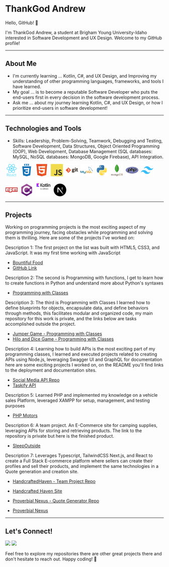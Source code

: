 # ThankGod Andrew

Hello, GitHub! 👋

I'm ThankGod Andrew, a student at Brigham Young University-Idaho interested in Software Development and UX Design. Welcome to my GitHub profile!

---
## About Me

- I'm currently learning ... Kotlin, C#, and UX Design, and Improving my understanding of other programming languages, frameworks, and tools I have learned.
- My goal ... is to become a reputable Software Developer who puts the end-users first in every decision in the software development process.
- Ask me ... about my journey learning Kotlin, C#, and UX Design, or how I prioritize end-users in software development!

---
## Technologies and Tools

- Skills: Leadership, Problem-Solving, Teamwork, Debugging and Testing, Software Development, Data Structures, Object Oriented Programming (OOP), Web Development, Database Management (SQL databases: MySQL, NoSQL databases: MongoDB, Google Firebase), API Integration.
  
<div>
    <img src="https://github.com/devicons/devicon/blob/master/icons/react/react-original-wordmark.svg" title="React" alt="React" width="40" height="40"/>&nbsp;
    <img src="https://github.com/devicons/devicon/blob/master/icons/css3/css3-plain-wordmark.svg"  title="CSS3" alt="CSS" width="40" height="40"/>&nbsp;
    <img src="https://github.com/devicons/devicon/blob/master/icons/html5/html5-original.svg" title="HTML5" alt="HTML" width="40" height="40"/>&nbsp;
    <img src="https://github.com/devicons/devicon/blob/master/icons/javascript/javascript-original.svg" title="JavaScript" alt="JavaScript" width="40" height="40"/>&nbsp;
    <img src="https://github.com/devicons/devicon/blob/master/icons/git/git-original-wordmark.svg" title="Git" **alt="Git" width="40" height="40"/>&nbsp;
  <img src="https://github.com/devicons/devicon/blob/master/icons/mysql/mysql-original-wordmark.svg" title="MySQL" **alt="MySQL" width="40" height="40"/>&nbsp;
  <img src="https://github.com/devicons/devicon/blob/master/icons/python/python-original.svg" title="Pyhton" **alt="Python" width="40" height="40"/>&nbsp;
    <img src="https://github.com/devicons/devicon/blob/master/icons/mongodb/mongodb-original-wordmark.svg" title="MongoDB" **alt="MongoDb" width="40" height="40"/>&nbsp;
    <img src="https://github.com/devicons/devicon/blob/master/icons/php/php-original.svg" title="PHP" **alt="PHP" width="40" height="40"/>&nbsp;
    <img src="https://github.com/devicons/devicon/blob/master/icons/tailwindcss/tailwindcss-original.svg" title="TailwindCSS" **alt="TailwindCSS" width="40" height="40"/>&nbsp;
  <img src="https://github.com/devicons/devicon/blob/master/icons/npm/npm-original-wordmark.svg" title="NPM" **alt="NPM" width="40" height="40"/>&nbsp;
    <img src="https://github.com/devicons/devicon/blob/master/icons/csharp/csharp-original.svg" title="C#" **alt="C#" width="40" height="40"/>&nbsp;
    <img src="https://github.com/devicons/devicon/blob/master/icons/kotlin/kotlin-original-wordmark.svg" title="Kotlin" **alt="Kotlin" width="50" height="60"/>&nbsp;
    <img src="https://github.com/devicons/devicon/blob/master/icons/nextjs/nextjs-original.svg" title="Next.js" **alt="Next.js" width="40" height="40"/>
</div>

---
## Projects
Working on programming projects is the most exciting aspect of my programming journey, facing obstacles while programming and solving them is thrilling. Here are some of the projects I've worked on:

Description 1: The first project on the list was built with HTML5, CSS3, and JavaScript. It was my first time working with JavaScript

 - [Bountiful Food](https://thankgodandrew1.github.io/wdd230/wdd230_final_project/bountiful_foods/index.html)
 - [GitHub Link](https://github.com/thankgodandrew1/wdd230)
   
Description 2: The second is Programming with functions, I get to learn how to create functions in Python and understand more about Python's syntaxes
 - [Programming with Classes](https://github.com/thankgodandrew1/cse111)

Description 3: The third is Programming with Classes I learned how to define blueprints for objects, encapsulate data, and define behaviors through methods, this facilitates modular and organized code, my main repository for this work is private, and the links below are tasks accomplished outside the project.
 - [Jumper Game - Programming with Classes](https://github.com/thankgodandrew1/cse210-03)
 - [Hilo and Dice Game - Programming with Classes](https://github.com/thankgodandrew1/cse210-01)

Description 4: Learning how to build APIs is the most exciting part of my programming classes, I learned and executed projects related to creating APIs using Node.js, leveraging Swagger UI and GraphQL for documentation here are some exciting projects I worked on, on the README you'll find links to the deployment and documentation sites.
- [Social Media API Repo](https://github.com/thankgodandrew1/CSE-341-Personal-Project)  
- [Taskify API](https://github.com/thankgodandrew1/Taskify)

Description 5: Learned PHP and implemented my knowledge on a vehicle sales Platform, leveraged XAMPP for setup, management, and testing purposes
- [PHP Motors](https://github.com/thankgodandrew1/CSE-340-PHPMotors)

Description 6: A team project. An E-Commerce site for camping supplies, leveraging APIs for storing and retrieving products. The link to the repository is private but here is the finished product.
- [SleepOutside](https://imaginative-marigold-3495d7.netlify.app/)

Description 7: Leverages Typescript, TailwindCSS Next.js, and React to create a Full Stack E-commerce platform where sellers can create their profiles and sell their products, and implement the same technologies in a Quote generation and creation site.
- [HandcraftedHaven - Team Project Repo](https://github.com/thankgodandrew1/Handcrafted-Haven)
- [Handcrafted Haven Site](https://handcrafted-haven-six.vercel.app/)

- [Proverbial Nexus - Quote Generator Repo](https://github.com/thankgodandrew1/nextjs-quote-generator)
- [Proverbial Nexus](https://nextjs-quote-generator-snowy.vercel.app/)

---
## Let's Connect!

[![](https://img.shields.io/badge/LinkedIn-blue?style=for-the-badge&logo=linkedin&logoColor=white)](https://www.linkedin.com/in/tandrew88/) [![](https://img.shields.io/badge/x-black?style=for-the-badge&logo=X&logoColor=white)](https://x.com/Uncle_Tee1) 


Feel free to explore my repositories there are other great projects there and don't hesitate to reach out. Happy coding! 🚀

